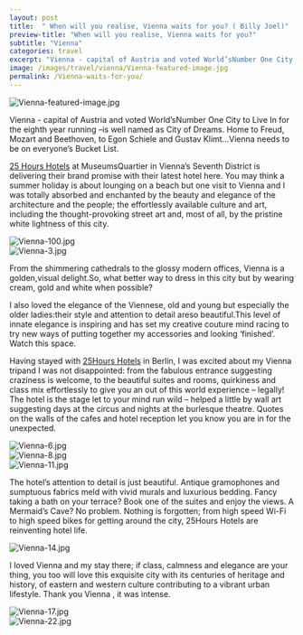```yaml
---
layout: post
title:  " When will you realise, Vienna waits for you? ( Billy Joel)"
preview-title: "When will you realise, Vienna waits for you?"
subtitle: "Vienna"
categories: travel
excerpt: "Vienna - capital of Austria and voted World’sNumber One City to Live In for the eighth year running –is well named as City of Dreams. Home to Freud, Mozart and Beethoven, to Egon Schiele and Gustav Klimt...Vienna needs to be on everyone’s Bucket List"
image: /images/travel/vienna/Vienna-featured-image.jpg
permalink: /Vienna-waits-for-you/
---
```

 <img src="{{ '/images/travel/vienna/Vienna-featured-image.jpg' | prepend: SourceUrl }}" alt="Vienna-featured-image.jpg">
 

 Vienna - capital of Austria and voted World’sNumber One City to Live In for the eighth year running –is well named as City of Dreams. Home to Freud, Mozart and Beethoven, to Egon Schiele and Gustav Klimt...Vienna needs to be on everyone’s Bucket List.

 <div class="row no-gutters">
    <div class="col-sm-6">
        <div class="post-left-image" style="background: url(../images/travel/vienna/Vienna.jpg) no-repeat; background-size: cover; margin-right: 0.5rem; max-height: 800px !important"></div>
    </div>
    <div class="col-sm-6">
        <div class="post-right-image" style="background: url(../images/travel/vienna/Vienna-20.jpg) no-repeat; background-size: cover; margin-left: 0.5rem; max-height: 800px !important"></div>
    </div>
</div>

 <a href="https://www.25hours-hotels.com/en" target="_blank">25 Hours Hotels</a> at MuseumsQuartier in Vienna’s Seventh District is delivering their brand promise with their latest hotel here. You may think a summer holiday is about lounging on a beach but one visit to Vienna and I was totally absorbed and enchanted by the beauty and elegance of the architecture and the people; the effortlessly available culture and art, including the thought-provoking street art and, most of all, by the pristine white lightness of this city.

 <img src="{{ '/images/travel/vienna/Vienna-100.jpg' | prepend: SourceUrl }}" alt="Vienna-100.jpg">

 <div class="row no-gutters">
    <div class="col-sm-6">
        <div class="post-left-image" style="background: url(../images/travel/vienna/Vienna-18.jpg) no-repeat; background-size: cover; margin-right: 0.5rem; max-height: 800px !important"></div>
    </div>
    <div class="col-sm-6">
        <div class="post-right-image" style="background: url(../images/travel/vienna/Vienna-19.jpg) no-repeat; background-size: cover; margin-left: 0.5rem; max-height: 800px !important"></div>
    </div>
</div>

<img src="{{ '/images/travel/vienna/Vienna-3.jpg' | prepend: SourceUrl }}" alt="Vienna-3.jpg">

 From the shimmering cathedrals to the glossy modern offices, Vienna is a golden,visual delight.So, what better way to dress in this city but by wearing cream, gold and white when possible?

I also loved the elegance of the Viennese, old and young but especially the older ladies:their style and attention to detail areso beautiful.This level of innate elegance is inspiring and has set my creative couture mind racing to try new ways of putting together my accessories and looking ‘finished’. Watch this space.

<div class="row no-gutters">
    <div class="col-sm-6">
        <div class="post-left-image" style="background: url(../images/travel/vienna/Vienna-4.jpg) no-repeat; background-size: cover; margin-right: 0.5rem; max-height: 800px !important"></div>
    </div>
    <div class="col-sm-6">
        <div class="post-right-image" style="background: url(../images/travel/vienna/Vienna-1.jpg) no-repeat; background-size: cover; margin-left: 0.5rem; max-height: 800px !important"></div>
    </div>
</div>

Having stayed with <a href="https://www.25hours-hotels.com/en" target="_blank">25Hours Hotels</a> in Berlin, I was excited about my Vienna tripand I was not disappointed: from the fabulous entrance suggesting craziness is welcome, to the beautiful suites and rooms, quirkiness and class mix effortlessly to give you an out of this world experience – legally! The hotel is the stage let to your mind run wild – helped a little by wall art suggesting days at the circus and nights at the burlesque theatre. Quotes on the walls of the cafes and hotel reception let you know you are in for the unexpected.

<img src="{{ '/images/travel/vienna/Vienna-6.jpg' | prepend: SourceUrl }}" alt="Vienna-6.jpg">

<div class="row no-gutters">
    <div class="col-sm-6">
        <div class="post-left-image" style="background: url(../images/travel/vienna/Vienna-6a.jpg) no-repeat; background-size: cover; margin-right: 0.5rem; max-height: 800px !important"></div>
    </div>
    <div class="col-sm-6">
        <div class="post-right-image" style="background: url(../images/travel/vienna/Vienna-7.jpg) no-repeat; background-size: cover; margin-left: 0.5rem; max-height: 800px !important"></div>
    </div>
</div>

<img src="{{ '/images/travel/vienna/Vienna-8.jpg' | prepend: SourceUrl }}" alt="Vienna-8.jpg">

<div class="row no-gutters">
    <div class="col-sm-6">
        <div class="post-left-image" style="background: url(../images/travel/vienna/Vienna-9.jpg) no-repeat; background-size: cover; margin-right: 0.5rem; max-height: 800px !important"></div>
    </div>
    <div class="col-sm-6">
        <div class="post-right-image" style="background: url(../images/travel/vienna/Vienna-130.jpg) no-repeat; background-size: cover; margin-left: 0.5rem; max-height: 800px !important"></div>
    </div>
</div>

<img src="{{ '/images/travel/vienna/Vienna-11.jpg' | prepend: SourceUrl }}" alt="Vienna-11.jpg">

<div class="row no-gutters">
    <div class="col-sm-6">
        <div class="post-left-image" style="background: url(../images/travel/vienna/Vienna-12.jpg) no-repeat; background-size: cover; margin-right: 0.5rem; max-height: 800px !important"></div>
    </div>
    <div class="col-sm-6">
        <div class="post-right-image" style="background: url(../images/travel/vienna/Vienna-13.jpg) no-repeat; background-size: cover; margin-left: 0.5rem; max-height: 800px !important"></div>
    </div>
</div>

The hotel’s attention to detail is just beautiful. Antique gramophones and sumptuous fabrics meld with vivid murals and luxurious bedding. Fancy taking a bath on your terrace? Book one of the suites and enjoy the views. A Mermaid’s Cave? No problem. Nothing is forgotten; from high speed Wi-Fi to high speed bikes for getting around the city, 25Hours Hotels are reinventing hotel life.

<img src="{{ '/images/travel/vienna/Vienna-14.jpg' | prepend: SourceUrl }}" alt="Vienna-14.jpg">

<div class="row no-gutters">
    <div class="col-sm-6">
        <div class="post-left-image" style="background: url(../images/travel/vienna/Vienna-15.jpg) no-repeat; background-size: cover; margin-right: 0.5rem; max-height: 800px !important"></div>
    </div>
    <div class="col-sm-6">
        <div class="post-right-image" style="background: url(../images/travel/vienna/Vienna-16.jpg) no-repeat; background-size: cover; margin-left: 0.5rem; max-height: 800px !important"></div>
    </div>
</div>

I loved Vienna and my stay there; if class, calmness and elegance are your thing, you too will love this exquisite city with its centuries of heritage and history, of eastern and western culture contributing to a vibrant urban lifestyle. Thank you Vienna , it was intense.

<img src="{{ '/images/travel/vienna/Vienna-17.jpg' | prepend: SourceUrl }}" alt="Vienna-17.jpg">

<div class="row no-gutters">
    <div class="col-sm-6">
        <div class="post-left-image" style="background: url(../images/travel/vienna/Vienna-5.jpg) no-repeat; background-size: cover; margin-right: 0.5rem; max-height: 800px !important"></div>
    </div>
    <div class="col-sm-6">
        <div class="post-right-image" style="background: url(../images/travel/vienna/Vienna-21.jpg) no-repeat; background-size: cover; margin-left: 0.5rem; max-height: 800px !important"></div>
    </div>
</div>

<img src="{{ '/images/travel/vienna/Vienna-22.jpg' | prepend: SourceUrl }}" alt="Vienna-22.jpg">
